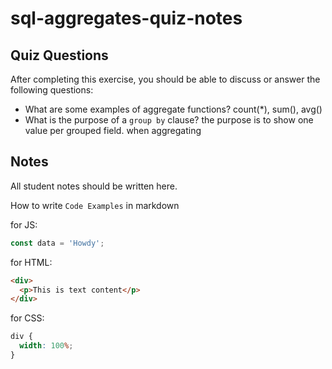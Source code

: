 # sql-aggregates-quiz-notes

## Quiz Questions

After completing this exercise, you should be able to discuss or answer the following questions:

- What are some examples of aggregate functions?
  count(\*), sum(), avg()
- What is the purpose of a `group by` clause?
  the purpose is to show one value per grouped field. when aggregating

## Notes

All student notes should be written here.

How to write `Code Examples` in markdown

for JS:

```javascript
const data = 'Howdy';
```

for HTML:

```html
<div>
  <p>This is text content</p>
</div>
```

for CSS:

```css
div {
  width: 100%;
}
```
